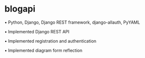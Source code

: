 # blogapi
<p>•	Python, Django, Django REST framework, django-allauth, PyYAML</p>
<p>•	Implemented Django REST API</p>
<p>•	Implemented registration and authentication</p>
<p>•	Implemented diagram form reflection</p>
